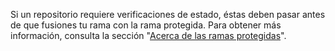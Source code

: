Si un repositorio requiere verificaciones de estado, éstas deben pasar antes de que fusiones tu rama con la rama protegida. Para obtener más información, consulta la sección "[Acerca de las ramas protegidas](/repositories/configuring-branches-and-merges-in-your-repository/defining-the-mergeability-of-pull-requests/about-protected-branches#require-status-checks-before-merging)".
